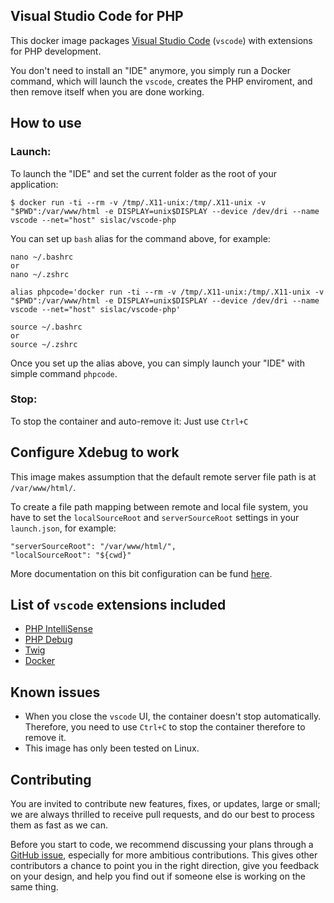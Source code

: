 ## Visual Studio Code for PHP
This docker image packages [Visual Studio Code](https://code.visualstudio.com/) (`vscode`) with extensions for PHP development.

You don't need to install an "IDE" anymore, you simply run a Docker command, which will launch the `vscode`, creates the PHP enviroment, and then remove itself when you are done working.

## How to use

### Launch:

To launch the "IDE" and set the current folder as the root of your application:

```console
$ docker run -ti --rm -v /tmp/.X11-unix:/tmp/.X11-unix -v "$PWD":/var/www/html -e DISPLAY=unix$DISPLAY --device /dev/dri --name vscode --net="host" sislac/vscode-php
```

You can set up `bash` alias for the command above, for example:

```
nano ~/.bashrc
or
nano ~/.zshrc

alias phpcode='docker run -ti --rm -v /tmp/.X11-unix:/tmp/.X11-unix -v "$PWD":/var/www/html -e DISPLAY=unix$DISPLAY --device /dev/dri --name vscode --net="host" sislac/vscode-php'

source ~/.bashrc
or
source ~/.zshrc
```

Once you set up the alias above, you can simply launch your "IDE" with simple command `phpcode`.

### Stop:

To stop the container and auto-remove it:
Just use `Ctrl+C`

## Configure Xdebug to work
This image makes assumption that the default remote server file path is at `/var/www/html/`.

To create a file path mapping between remote and local file system, you have to set the `localSourceRoot` and `serverSourceRoot` settings in your `launch.json`, for example:

```
"serverSourceRoot": "/var/www/html/",
"localSourceRoot": "${cwd}"
```

More documentation on this bit configuration can be fund [here](https://github.com/felixfbecker/vscode-php-debug#remote-host-debugging).

## List of `vscode` extensions included

* [PHP IntelliSense](https://marketplace.visualstudio.com/items?itemName=felixfbecker.php-intellisense)
* [PHP Debug](https://marketplace.visualstudio.com/items?itemName=felixfbecker.php-debug)
* [Twig](https://marketplace.visualstudio.com/items?itemName=whatwedo.twig)
* [Docker](https://marketplace.visualstudio.com/items?itemName=ms-azuretools.vscode-docker)

## Known issues

* When you close the `vscode` UI, the container doesn't stop automatically. Therefore, you need to use `Ctrl+C` to stop the container therefore to remove it.
* This image has only been tested on Linux.

## Contributing
You are invited to contribute new features, fixes, or updates, large or small; we are always thrilled to receive pull requests, and do our best to process them as fast as we can.

Before you start to code, we recommend discussing your plans through a [GitHub issue](https://github.com/leandro-lumbra/vscode-php/issues), especially for more ambitious contributions. This gives other contributors a chance to point you in the right direction, give you feedback on your design, and help you find out if someone else is working on the same thing.
